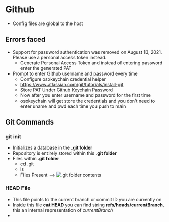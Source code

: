 # Github
- Config files are global to the host
## Errors faced
- Support for password authentication was removed on August 13, 2021. Please use a personal access token instead.
    - Generate Personal Access Token and instead of entering password enter the generated PAT
- Prompt to enter Github username and password every time
    - Configure osxkeychain credential helper
    - https://www.atlassian.com/git/tutorials/install-git
    - Store PAT Under Github Keychain Password
    - Now after you enter username and password for the first time
    - osxkeychain will get store the credentials and you don't need to enter uname and pwd each time you push to main
## Git Commands
### git init
- Initializes a database in the **.git folder**
- Repository is entirely stored within this **.git folder**
- Files within **.git folder**
    - cd .git
    - ls
    - Files Present --> ![.git folder contents](/Users/prafful_t45/Desktop/git_folder_files.png)
### HEAD File
- This file points to the current branch or commit ID you are currently on
- Inside this file **cat HEAD** you can find string **refs/heads/currentBranch**, this an internal representation of *currentBranch*
- 